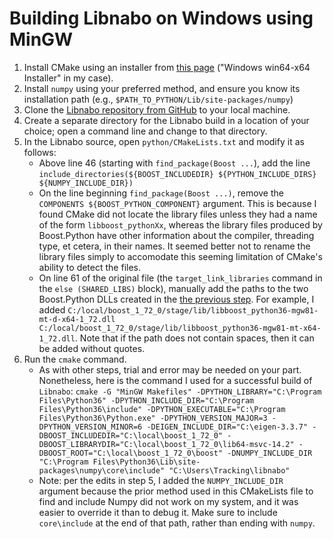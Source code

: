 # Building Libnabo on Windows using MinGW
1. Install CMake using an installer from [this page](https://cmake.org/download/) ("Windows win64-x64 Installer" in my case).
2. Install `numpy` using your preferred method, and ensure you know its installation path (e.g., `$PATH_TO_PYTHON/Lib/site-packages/numpy`)
3. Clone the [Libnabo repository from GitHub](https://github.com/ethz-asl/libnabo#download) to your local machine.
4. Create a separate directory for the Libnabo build in a location of your choice; open a command line and change to that directory.
5. In the Libnabo source, open `python/CMakeLists.txt` and modify it as follows:
    - Above line 46 (starting with `find_package(Boost ...`), add the line `include_directories(${BOOST_INCLUDEDIR} ${PYTHON_INCLUDE_DIRS} ${NUMPY_INCLUDE_DIR})`
    - On the line beginning `find_package(Boost ...)`, remove the `COMPONENTS ${BOOST_PYTHON_COMPONENT}` argument. This is because I found CMake did not locate the library files unless they had a name of the form `libboost_pythonXx`, whereas the library files produced by Boost.Python have other information about the compiler, threading type, et cetera, in their names. It seemed better not to rename the library files simply to accomodate this seeming limitation of CMake's ability to detect the files.
    - On line 61 of the original file (the `target_link_libraries` command in the `else (SHARED_LIBS)` block), manually add the paths to the two Boost.Python DLLs created in the [the previous step](boostPythonMinGW.md). For example, I added `C:/local/boost_1_72_0/stage/lib/libboost_python36-mgw81-mt-d-x64-1_72.dll C:/local/boost_1_72_0/stage/lib/libboost_python36-mgw81-mt-x64-1_72.dll`. Note that if the path does not contain spaces, then it can be added without quotes.
6. Run the `cmake` command.
    - As with other steps, trial and error may be needed on your part. Nonetheless, here is the command I used for a successful build of `Libnabo`: `cmake -G "MinGW Makefiles" -DPYTHON_LIBRARY="C:\Program Files\Python36" -DPYTHON_INCLUDE_DIR="C:\Program Files\Python36\include" -DPYTHON_EXECUTABLE="C:\Program Files\Python36\Python.exe" -DPYTHON_VERSION_MAJOR=3 -DPYTHON_VERSION_MINOR=6 -DEIGEN_INCLUDE_DIR="C:\eigen-3.3.7" -DBOOST_INCLUDEDIR="C:\local\boost_1_72_0" -DBOOST_LIBRARYDIR="C:\local\boost_1_72_0\lib64-msvc-14.2" -DBOOST_ROOT="C:\local\boost_1_72_0\boost" -DNUMPY_INCLUDE_DIR "C:\Program Files\Python36\Lib\site-packages\numpy\core\include" "C:\Users\Tracking\libnabo"`
    - Note: per the edits in step 5, I added the `NUMPY_INCLUDE_DIR` argument because the prior method used in this CMakeLists file to find and include Numpy did not work on my system, and it was easier to override it than to debug it. Make sure to include `core\include` at the end of that path, rather than ending with `numpy`.